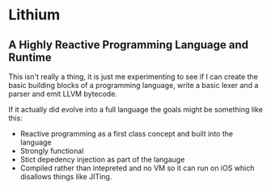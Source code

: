 Lithium
========

A Highly Reactive Programming Language and Runtime
--------------------------------------------------

This isn't really a thing,
it is just me experimenting
to see if I can create the basic
building blocks of a programming
language, write a basic lexer and
a parser and emit LLVM bytecode.

If it actually did evolve into a full language the goals might be something like this:
- Reactive programming as a first class concept and built into the language
- Strongly functional
- Stict depedency injection as part of the langauge
- Compiled rather than intepreted and no VM so it can run on iOS which disallows things like JITing.

